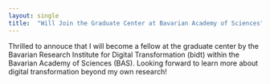 ```yaml
---
layout: single
title:  "Will Join the Graduate Center at Bavarian Academy of Sciences"
---
```




Thrilled to annouce that I will become a fellow at the graduate center by the Bavarian Research Institute for Digital Transformation (bidt) within the Bavarian Academy of Sciences (BAS). Looking forward to learn more about digital transformation beyond my own research!